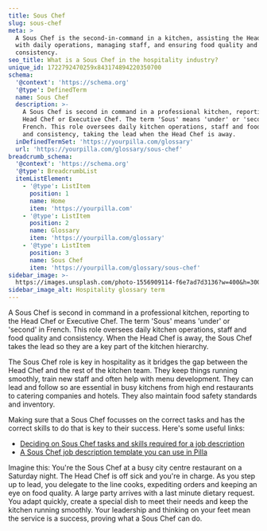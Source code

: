 ```yaml
---
title: Sous Chef
slug: sous-chef
meta: >
  A Sous Chef is the second-in-command in a kitchen, assisting the Head Chef
  with daily operations, managing staff, and ensuring food quality and
  consistency.
seo_title: What is a Sous Chef in the hospitality industry?
unique_id: 1722792470259x843174894220350700
schema:
  '@context': 'https://schema.org'
  '@type': DefinedTerm
  name: Sous Chef
  description: >-
    A Sous Chef is second in command in a professional kitchen, reporting to the
    Head Chef or Executive Chef. The term 'Sous' means 'under' or 'second' in
    French. This role oversees daily kitchen operations, staff and food quality
    and consistency, taking the lead when the Head Chef is away.
  inDefinedTermSet: 'https://yourpilla.com/glossary'
  url: 'https://yourpilla.com/glossary/sous-chef'
breadcrumb_schema:
  '@context': 'https://schema.org'
  '@type': BreadcrumbList
  itemListElement:
    - '@type': ListItem
      position: 1
      name: Home
      item: 'https://yourpilla.com'
    - '@type': ListItem
      position: 2
      name: Glossary
      item: 'https://yourpilla.com/glossary'
    - '@type': ListItem
      position: 3
      name: Sous Chef
      item: 'https://yourpilla.com/glossary/sous-chef'
sidebar_image: >-
  https://images.unsplash.com/photo-1556909114-f6e7ad7d3136?w=400&h=300&fit=crop&auto=format
sidebar_image_alt: Hospitality glossary term
---
```

A Sous Chef is second in command in a professional kitchen, reporting to the Head Chef or Executive Chef. The term 'Sous' means 'under' or 'second' in French. This role oversees daily kitchen operations, staff and food quality and consistency. When the Head Chef is away, the Sous Chef takes the lead so they are a key part of the kitchen hierarchy.

The Sous Chef role is key in hospitality as it bridges the gap between the Head Chef and the rest of the kitchen team. They keep things running smoothly, train new staff and often help with menu development. They can lead and follow so are essential in busy kitchens from high end restaurants to catering companies and hotels. They also maintain food safety standards and inventory.

Making sure that a Sous Chef focusses on the correct tasks and has the correct skills to do that is key to their success. Here's some useful links:

*   [Deciding on Sous Chef tasks and skills required for a job description](https://yourpilla.com/blog/sous-chef-job-description)
*   [A Sous Chef job description template you can use in Pilla](https://yourpilla.com/templates/sous-chef-job-description)

Imagine this: You're the Sous Chef at a busy city centre restaurant on a Saturday night. The Head Chef is off sick and you're in charge. As you step up to lead, you delegate to the line cooks, expediting orders and keeping an eye on food quality. A large party arrives with a last minute dietary request. You adapt quickly, create a special dish to meet their needs and keep the kitchen running smoothly. Your leadership and thinking on your feet mean the service is a success, proving what a Sous Chef can do.
